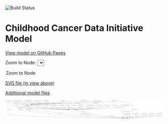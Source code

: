 <link rel='stylesheet' href="assets/style.css">
<link rel='stylesheet' href="https://unpkg.com/leaflet@1.5.1/dist/leaflet.css" integrity="sha512-xwE/Az9zrjBIphAcBb3F6JVqxf46+CDLwfLMHloNu6KEQCAWi6HcDUbeOfBIptF7tcCzusKFjFw2yuvEpDL9wQ==" crossorigin="">
<script type="text/javascript" src="https://code.jquery.com/jquery-3.2.1.min.js"></script>
<script type="text/javascript"  src="https://unpkg.com/leaflet@1.5.1/dist/leaflet.js"></script>
<script type="text/javascript" src="assets/actions.js"></script>

![Build Status](https://github.com/CBIIT/ccdi-model/actions/workflows/model-test-and-deploy.yml/badge.svg)

# Childhood Cancer Data Initiative Model

[View model on GitHub Pages](https://cbiit.github.io/ccdi-model/)



Zoom to Node: <select id="node_select">
  <option value="">Zoom to Node</option>
</select>
<div id="model"></div>

<p>
<a href="./model-desc/ccdi-model.svg">SVG file (in view above)</a>
<p>
<a href="./model-desc">Additional model files</a>
<div id='graph' style='display:off;'>
<svg width="3209pt" height="392pt"
 viewBox="0.00 0.00 3209.34 392.00" xmlns="http://www.w3.org/2000/svg" xmlns:xlink="http://www.w3.org/1999/xlink">
<g id="graph0" class="graph" transform="scale(1 1) rotate(0) translate(4 388)">
<title>Perl</title>
<polygon fill="#ffffff" stroke="transparent" points="-4,4 -4,-388 3205.3385,-388 3205.3385,4 -4,4"/>
<!-- family_relationship -->
<g id="node1" class="node">
<title>family_relationship</title>
<ellipse fill="none" stroke="#000000" cx="652.9954" cy="-279" rx="100.1823" ry="18"/>
<text text-anchor="middle" x="652.9954" y="-275.3" font-family="Times,serif" font-size="14.00" fill="#000000">family_relationship</text>
</g>
<!-- participant -->
<g id="node6" class="node">
<title>participant</title>
<ellipse fill="none" stroke="#000000" cx="1352.9954" cy="-192" rx="62.2891" ry="18"/>
<text text-anchor="middle" x="1352.9954" y="-188.3" font-family="Times,serif" font-size="14.00" fill="#000000">participant</text>
</g>
<!-- family_relationship&#45;&gt;participant -->
<g id="edge16" class="edge">
<title>family_relationship&#45;&gt;participant</title>
<path fill="none" stroke="#000000" d="M667.3725,-260.9542C677.8262,-249.288 693.0672,-235.0162 709.9954,-228 761.5399,-206.6365 1123.6554,-196.701 1280.6636,-193.3607"/>
<polygon fill="#000000" stroke="#000000" points="1280.779,-196.8592 1290.7034,-193.1502 1280.6321,-189.8607 1280.779,-196.8592"/>
<text text-anchor="middle" x="789.4954" y="-231.8" font-family="Times,serif" font-size="14.00" fill="#000000">of_family_relationship</text>
</g>
<!-- synonym -->
<g id="node2" class="node">
<title>synonym</title>
<ellipse fill="none" stroke="#000000" cx="51.9954" cy="-366" rx="51.9908" ry="18"/>
<text text-anchor="middle" x="51.9954" y="-362.3" font-family="Times,serif" font-size="14.00" fill="#000000">synonym</text>
</g>
<!-- synonym&#45;&gt;participant -->
<g id="edge3" class="edge">
<title>synonym&#45;&gt;participant</title>
<path fill="none" stroke="#000000" d="M69.6797,-349.005C103.5078,-317.8049 181.1452,-252.3598 260.9954,-228 309.6554,-213.1554 1043.8303,-197.9057 1280.2427,-193.3576"/>
<polygon fill="#000000" stroke="#000000" points="1280.5214,-196.853 1290.4525,-193.1619 1280.3872,-189.8543 1280.5214,-196.853"/>
<text text-anchor="middle" x="228.4954" y="-275.3" font-family="Times,serif" font-size="14.00" fill="#000000">of_synonym</text>
</g>
<!-- study -->
<g id="node24" class="node">
<title>study</title>
<ellipse fill="none" stroke="#000000" cx="2424.9954" cy="-18" rx="36.2938" ry="18"/>
<text text-anchor="middle" x="2424.9954" y="-14.3" font-family="Times,serif" font-size="14.00" fill="#000000">study</text>
</g>
<!-- synonym&#45;&gt;study -->
<g id="edge2" class="edge">
<title>synonym&#45;&gt;study</title>
<path fill="none" stroke="#000000" d="M51.9954,-347.6694C51.9954,-330.0629 51.9954,-302.7135 51.9954,-279 51.9954,-279 51.9954,-279 51.9954,-105 51.9954,-44.5587 2044.4639,-21.8357 2377.926,-18.456"/>
<polygon fill="#000000" stroke="#000000" points="2378.2332,-21.9532 2388.1975,-18.3527 2378.1627,-14.9535 2378.2332,-21.9532"/>
<text text-anchor="middle" x="94.4954" y="-188.3" font-family="Times,serif" font-size="14.00" fill="#000000">of_synonym</text>
</g>
<!-- sample -->
<g id="node28" class="node">
<title>sample</title>
<ellipse fill="none" stroke="#000000" cx="490.9954" cy="-279" rx="44.393" ry="18"/>
<text text-anchor="middle" x="490.9954" y="-275.3" font-family="Times,serif" font-size="14.00" fill="#000000">sample</text>
</g>
<!-- synonym&#45;&gt;sample -->
<g id="edge4" class="edge">
<title>synonym&#45;&gt;sample</title>
<path fill="none" stroke="#000000" d="M80.191,-350.7019C103.1525,-338.9651 136.7651,-323.3952 167.9954,-315 217.4055,-301.7178 358.9125,-289.1872 437.231,-283.0093"/>
<polygon fill="#000000" stroke="#000000" points="437.6869,-286.4844 447.3838,-282.2161 437.1416,-279.5057 437.6869,-286.4844"/>
<text text-anchor="middle" x="210.4954" y="-318.8" font-family="Times,serif" font-size="14.00" fill="#000000">of_synonym</text>
</g>
<!-- cytogenomic_file -->
<g id="node3" class="node">
<title>cytogenomic_file</title>
<ellipse fill="none" stroke="#000000" cx="460.9954" cy="-366" rx="89.8845" ry="18"/>
<text text-anchor="middle" x="460.9954" y="-362.3" font-family="Times,serif" font-size="14.00" fill="#000000">cytogenomic_file</text>
</g>
<!-- cytogenomic_file&#45;&gt;sample -->
<g id="edge35" class="edge">
<title>cytogenomic_file&#45;&gt;sample</title>
<path fill="none" stroke="#000000" d="M458.5248,-347.5362C457.8897,-337.6079 458.2417,-325.3198 461.9954,-315 463.3757,-311.2053 465.3335,-307.5117 467.5886,-304.026"/>
<polygon fill="#000000" stroke="#000000" points="470.5052,-305.9688 473.647,-295.8504 464.8811,-301.8011 470.5052,-305.9688"/>
<text text-anchor="middle" x="533.4954" y="-318.8" font-family="Times,serif" font-size="14.00" fill="#000000">of_cytogenomic_file</text>
</g>
<!-- sequencing_file -->
<g id="node4" class="node">
<title>sequencing_file</title>
<ellipse fill="none" stroke="#000000" cx="651.9954" cy="-366" rx="83.3857" ry="18"/>
<text text-anchor="middle" x="651.9954" y="-362.3" font-family="Times,serif" font-size="14.00" fill="#000000">sequencing_file</text>
</g>
<!-- sequencing_file&#45;&gt;sample -->
<g id="edge34" class="edge">
<title>sequencing_file&#45;&gt;sample</title>
<path fill="none" stroke="#000000" d="M639.4804,-348.099C630.93,-337.0972 618.6948,-323.5234 604.9954,-315 580.9948,-300.0674 570.9391,-305.5468 543.9954,-297 540.8924,-296.0157 537.6939,-294.9808 534.4781,-293.9253"/>
<polygon fill="#000000" stroke="#000000" points="535.4502,-290.5602 524.8567,-290.7275 533.2424,-297.2029 535.4502,-290.5602"/>
<text text-anchor="middle" x="689.4954" y="-318.8" font-family="Times,serif" font-size="14.00" fill="#000000">of_sequencing_file</text>
</g>
<!-- treatment -->
<g id="node5" class="node">
<title>treatment</title>
<ellipse fill="none" stroke="#000000" cx="828.9954" cy="-279" rx="57.6901" ry="18"/>
<text text-anchor="middle" x="828.9954" y="-275.3" font-family="Times,serif" font-size="14.00" fill="#000000">treatment</text>
</g>
<!-- treatment&#45;&gt;participant -->
<g id="edge5" class="edge">
<title>treatment&#45;&gt;participant</title>
<path fill="none" stroke="#000000" d="M847.5335,-261.8312C861.4175,-250.0899 881.4791,-235.3668 901.9954,-228 969.5832,-203.7314 1170.7079,-195.7649 1280.1269,-193.1938"/>
<polygon fill="#000000" stroke="#000000" points="1280.5036,-196.6862 1290.422,-192.9614 1280.3455,-189.688 1280.5036,-196.6862"/>
<text text-anchor="middle" x="948.9954" y="-231.8" font-family="Times,serif" font-size="14.00" fill="#000000">of_treatment</text>
</g>
<!-- consent_group -->
<g id="node21" class="node">
<title>consent_group</title>
<ellipse fill="none" stroke="#000000" cx="1672.9954" cy="-105" rx="79.0865" ry="18"/>
<text text-anchor="middle" x="1672.9954" y="-101.3" font-family="Times,serif" font-size="14.00" fill="#000000">consent_group</text>
</g>
<!-- participant&#45;&gt;consent_group -->
<g id="edge18" class="edge">
<title>participant&#45;&gt;consent_group</title>
<path fill="none" stroke="#000000" d="M1398.5037,-179.6274C1454.6015,-164.3758 1550.1312,-138.4037 1612.3979,-121.4749"/>
<polygon fill="#000000" stroke="#000000" points="1613.3632,-124.8396 1622.0946,-118.8386 1611.5266,-118.0848 1613.3632,-124.8396"/>
<text text-anchor="middle" x="1582.4954" y="-144.8" font-family="Times,serif" font-size="14.00" fill="#000000">of_participant</text>
</g>
<!-- diagnosis -->
<g id="node7" class="node">
<title>diagnosis</title>
<ellipse fill="none" stroke="#000000" cx="1163.9954" cy="-366" rx="54.6905" ry="18"/>
<text text-anchor="middle" x="1163.9954" y="-362.3" font-family="Times,serif" font-size="14.00" fill="#000000">diagnosis</text>
</g>
<!-- diagnosis&#45;&gt;participant -->
<g id="edge25" class="edge">
<title>diagnosis&#45;&gt;participant</title>
<path fill="none" stroke="#000000" d="M1217.1111,-361.4802C1261.2331,-356.5683 1319.2349,-347.0368 1334.9954,-330 1349.3069,-314.5295 1352.472,-256.0589 1353.0362,-220.378"/>
<polygon fill="#000000" stroke="#000000" points="1356.5386,-220.1431 1353.1373,-210.1091 1349.5389,-220.0741 1356.5386,-220.1431"/>
<text text-anchor="middle" x="1395.4954" y="-275.3" font-family="Times,serif" font-size="14.00" fill="#000000">of_diagnosis</text>
</g>
<!-- diagnosis&#45;&gt;sample -->
<g id="edge24" class="edge">
<title>diagnosis&#45;&gt;sample</title>
<path fill="none" stroke="#000000" d="M1111.7857,-360.6076C1053.0103,-354.0804 961.479,-342.4111 928.9954,-330 917.5951,-325.6443 917.6035,-318.767 905.9954,-315 829.3845,-290.1387 623.1119,-312.096 543.9954,-297 540.3443,-296.3033 536.601,-295.413 532.8747,-294.4025"/>
<polygon fill="#000000" stroke="#000000" points="533.7083,-290.9988 523.1252,-291.4971 531.7091,-297.7073 533.7083,-290.9988"/>
<text text-anchor="middle" x="973.4954" y="-318.8" font-family="Times,serif" font-size="14.00" fill="#000000">of_diagnosis</text>
</g>
<!-- study_personnel -->
<g id="node8" class="node">
<title>study_personnel</title>
<ellipse fill="none" stroke="#000000" cx="2463.9954" cy="-105" rx="87.1846" ry="18"/>
<text text-anchor="middle" x="2463.9954" y="-101.3" font-family="Times,serif" font-size="14.00" fill="#000000">study_personnel</text>
</g>
<!-- study_personnel&#45;&gt;study -->
<g id="edge26" class="edge">
<title>study_personnel&#45;&gt;study</title>
<path fill="none" stroke="#000000" d="M2439.7621,-87.5404C2434.232,-82.2588 2429.0803,-75.9826 2425.9954,-69 2422.8953,-61.9829 2421.7787,-53.8752 2421.6582,-46.2184"/>
<polygon fill="#000000" stroke="#000000" points="2425.1567,-46.3209 2422.0186,-36.2015 2418.1612,-46.0692 2425.1567,-46.3209"/>
<text text-anchor="middle" x="2495.4954" y="-57.8" font-family="Times,serif" font-size="14.00" fill="#000000">of_study_personnel</text>
</g>
<!-- medical_history -->
<g id="node9" class="node">
<title>medical_history</title>
<ellipse fill="none" stroke="#000000" cx="989.9954" cy="-279" rx="85.2851" ry="18"/>
<text text-anchor="middle" x="989.9954" y="-275.3" font-family="Times,serif" font-size="14.00" fill="#000000">medical_history</text>
</g>
<!-- medical_history&#45;&gt;participant -->
<g id="edge33" class="edge">
<title>medical_history&#45;&gt;participant</title>
<path fill="none" stroke="#000000" d="M993.3639,-260.9915C996.4707,-249.6525 1002.293,-235.7429 1012.9954,-228 1034.2312,-212.6364 1188.0167,-201.3358 1281.336,-195.8053"/>
<polygon fill="#000000" stroke="#000000" points="1281.7869,-199.285 1291.5658,-195.2077 1281.3786,-192.2969 1281.7869,-199.285"/>
<text text-anchor="middle" x="1080.9954" y="-231.8" font-family="Times,serif" font-size="14.00" fill="#000000">of_medical_history</text>
</g>
<!-- cell_line -->
<g id="node10" class="node">
<title>cell_line</title>
<ellipse fill="none" stroke="#000000" cx="490.9954" cy="-192" rx="49.2915" ry="18"/>
<text text-anchor="middle" x="490.9954" y="-188.3" font-family="Times,serif" font-size="14.00" fill="#000000">cell_line</text>
</g>
<!-- cell_line&#45;&gt;study -->
<g id="edge8" class="edge">
<title>cell_line&#45;&gt;study</title>
<path fill="none" stroke="#000000" d="M538.1607,-186.6279C682.5396,-170.2873 1131.3026,-120.2693 1503.9954,-87 1839.0401,-57.0915 2243.4479,-29.8655 2378.543,-21.0101"/>
<polygon fill="#000000" stroke="#000000" points="2378.797,-24.5011 2388.5472,-20.3557 2378.34,-17.516 2378.797,-24.5011"/>
<text text-anchor="middle" x="1544.4954" y="-101.3" font-family="Times,serif" font-size="14.00" fill="#000000">of_cell_line</text>
</g>
<!-- cell_line&#45;&gt;sample -->
<g id="edge9" class="edge">
<title>cell_line&#45;&gt;sample</title>
<path fill="none" stroke="#000000" d="M490.9954,-210.0034C490.9954,-221.7801 490.9954,-237.4102 490.9954,-250.8156"/>
<polygon fill="#000000" stroke="#000000" points="487.4955,-250.9735 490.9954,-260.9735 494.4955,-250.9736 487.4955,-250.9735"/>
<text text-anchor="middle" x="531.4954" y="-231.8" font-family="Times,serif" font-size="14.00" fill="#000000">of_cell_line</text>
</g>
<!-- pathology_file -->
<g id="node11" class="node">
<title>pathology_file</title>
<ellipse fill="none" stroke="#000000" cx="828.9954" cy="-366" rx="76.0865" ry="18"/>
<text text-anchor="middle" x="828.9954" y="-362.3" font-family="Times,serif" font-size="14.00" fill="#000000">pathology_file</text>
</g>
<!-- pathology_file&#45;&gt;sample -->
<g id="edge39" class="edge">
<title>pathology_file&#45;&gt;sample</title>
<path fill="none" stroke="#000000" d="M806.708,-348.5747C788.6252,-334.5989 765.2934,-316.9931 759.9954,-315 669.8319,-281.0803 638.3057,-316.6357 543.9954,-297 540.407,-296.2529 536.7255,-295.3352 533.0561,-294.3133"/>
<polygon fill="#000000" stroke="#000000" points="534.0289,-290.9511 523.444,-291.411 532.0055,-297.6523 534.0289,-290.9511"/>
<text text-anchor="middle" x="840.9954" y="-318.8" font-family="Times,serif" font-size="14.00" fill="#000000">of_pathology_file</text>
</g>
<!-- clinical_measure_file -->
<g id="node12" class="node">
<title>clinical_measure_file</title>
<ellipse fill="none" stroke="#000000" cx="2441.9954" cy="-279" rx="108.5808" ry="18"/>
<text text-anchor="middle" x="2441.9954" y="-275.3" font-family="Times,serif" font-size="14.00" fill="#000000">clinical_measure_file</text>
</g>
<!-- clinical_measure_file&#45;&gt;participant -->
<g id="edge12" class="edge">
<title>clinical_measure_file&#45;&gt;participant</title>
<path fill="none" stroke="#000000" d="M2360.2106,-267.0881C2304.1688,-258.6415 2237.7404,-247.9602 2224.9954,-243 2213.6223,-238.5737 2213.6172,-231.7246 2201.9954,-228 2129.2259,-204.6787 1618.14,-195.5261 1425.8862,-192.8837"/>
<polygon fill="#000000" stroke="#000000" points="1425.6495,-189.3803 1415.603,-192.7444 1425.5546,-196.3797 1425.6495,-189.3803"/>
<text text-anchor="middle" x="2310.9954" y="-231.8" font-family="Times,serif" font-size="14.00" fill="#000000">of_clinical_measure_file</text>
</g>
<!-- clinical_measure_file&#45;&gt;study -->
<g id="edge11" class="edge">
<title>clinical_measure_file&#45;&gt;study</title>
<path fill="none" stroke="#000000" d="M2430.0243,-260.7728C2412.3254,-232.6174 2379.979,-176.2238 2367.9954,-123 2364.4809,-107.3908 2362.5809,-102.056 2367.9954,-87 2374.3093,-69.4431 2387.2408,-53.1757 2399.1927,-40.8507"/>
<polygon fill="#000000" stroke="#000000" points="2401.7732,-43.2216 2406.4399,-33.7099 2396.8602,-38.2354 2401.7732,-43.2216"/>
<text text-anchor="middle" x="2462.9954" y="-144.8" font-family="Times,serif" font-size="14.00" fill="#000000">of_clinical_measure_file</text>
</g>
<!-- methylation_array_file -->
<g id="node13" class="node">
<title>methylation_array_file</title>
<ellipse fill="none" stroke="#000000" cx="237.9954" cy="-366" rx="115.8798" ry="18"/>
<text text-anchor="middle" x="237.9954" y="-362.3" font-family="Times,serif" font-size="14.00" fill="#000000">methylation_array_file</text>
</g>
<!-- methylation_array_file&#45;&gt;sample -->
<g id="edge6" class="edge">
<title>methylation_array_file&#45;&gt;sample</title>
<path fill="none" stroke="#000000" d="M245.5112,-347.8085C251.1281,-336.5437 259.923,-322.7868 271.9954,-315 298.5914,-297.8453 381.2338,-287.8829 437.0409,-282.9461"/>
<polygon fill="#000000" stroke="#000000" points="437.4646,-286.4228 447.1295,-282.0822 436.8673,-279.4483 437.4646,-286.4228"/>
<text text-anchor="middle" x="363.4954" y="-318.8" font-family="Times,serif" font-size="14.00" fill="#000000">of_methylation_array_file</text>
</g>
<!-- exposure -->
<g id="node14" class="node">
<title>exposure</title>
<ellipse fill="none" stroke="#000000" cx="1145.9954" cy="-279" rx="53.0913" ry="18"/>
<text text-anchor="middle" x="1145.9954" y="-275.3" font-family="Times,serif" font-size="14.00" fill="#000000">exposure</text>
</g>
<!-- exposure&#45;&gt;participant -->
<g id="edge20" class="edge">
<title>exposure&#45;&gt;participant</title>
<path fill="none" stroke="#000000" d="M1147.8612,-260.8786C1149.9682,-249.7889 1154.4526,-236.2 1163.9954,-228 1181.7561,-212.7384 1236.7576,-203.3952 1282.8782,-198.0655"/>
<polygon fill="#000000" stroke="#000000" points="1283.3161,-201.5385 1292.8689,-196.9564 1282.5437,-194.5812 1283.3161,-201.5385"/>
<text text-anchor="middle" x="1207.4954" y="-231.8" font-family="Times,serif" font-size="14.00" fill="#000000">of_exposure</text>
</g>
<!-- publication -->
<g id="node15" class="node">
<title>publication</title>
<ellipse fill="none" stroke="#000000" cx="2669.9954" cy="-105" rx="63.0888" ry="18"/>
<text text-anchor="middle" x="2669.9954" y="-101.3" font-family="Times,serif" font-size="14.00" fill="#000000">publication</text>
</g>
<!-- publication&#45;&gt;study -->
<g id="edge38" class="edge">
<title>publication&#45;&gt;study</title>
<path fill="none" stroke="#000000" d="M2648.9991,-87.9491C2634.1746,-76.7269 2613.3929,-62.577 2592.9954,-54 2553.6234,-37.4444 2505.7369,-28.1463 2471.178,-23.1665"/>
<polygon fill="#000000" stroke="#000000" points="2471.288,-19.6488 2460.9049,-21.7564 2470.336,-26.5838 2471.288,-19.6488"/>
<text text-anchor="middle" x="2669.9954" y="-57.8" font-family="Times,serif" font-size="14.00" fill="#000000">of_publication</text>
</g>
<!-- laboratory_test -->
<g id="node16" class="node">
<title>laboratory_test</title>
<ellipse fill="none" stroke="#000000" cx="1588.9954" cy="-366" rx="81.7856" ry="18"/>
<text text-anchor="middle" x="1588.9954" y="-362.3" font-family="Times,serif" font-size="14.00" fill="#000000">laboratory_test</text>
</g>
<!-- laboratory_test&#45;&gt;participant -->
<g id="edge28" class="edge">
<title>laboratory_test&#45;&gt;participant</title>
<path fill="none" stroke="#000000" d="M1663.041,-358.2648C1738.6227,-350.0081 1845.7561,-337.1516 1851.9954,-330 1863.8006,-316.4688 1863.8146,-297.8789 1838.9954,-261 1824.9472,-240.1258 1816.6141,-236.6743 1792.9954,-228 1727.48,-203.9387 1532.4876,-195.8925 1425.4038,-193.2523"/>
<polygon fill="#000000" stroke="#000000" points="1425.4027,-189.7514 1415.3226,-193.0134 1425.2368,-196.7495 1425.4027,-189.7514"/>
<text text-anchor="middle" x="1922.4954" y="-275.3" font-family="Times,serif" font-size="14.00" fill="#000000">of_laboratory_test</text>
</g>
<!-- laboratory_test&#45;&gt;sample -->
<g id="edge29" class="edge">
<title>laboratory_test&#45;&gt;sample</title>
<path fill="none" stroke="#000000" d="M1509.1605,-361.8235C1362.4271,-353.9981 1062.7885,-337.2644 1040.9954,-330 1029.4176,-326.1407 1029.6254,-318.6989 1017.9954,-315 917.5442,-283.0519 647.6507,-316.1491 543.9954,-297 540.3403,-296.3248 536.5942,-295.4495 532.8659,-294.449"/>
<polygon fill="#000000" stroke="#000000" points="533.6957,-291.0445 523.1134,-291.5596 531.7072,-297.7561 533.6957,-291.0445"/>
<text text-anchor="middle" x="1106.4954" y="-318.8" font-family="Times,serif" font-size="14.00" fill="#000000">of_laboratory_test</text>
</g>
<!-- survival -->
<g id="node17" class="node">
<title>survival</title>
<ellipse fill="none" stroke="#000000" cx="1264.9954" cy="-279" rx="48.1917" ry="18"/>
<text text-anchor="middle" x="1264.9954" y="-275.3" font-family="Times,serif" font-size="14.00" fill="#000000">survival</text>
</g>
<!-- survival&#45;&gt;participant -->
<g id="edge1" class="edge">
<title>survival&#45;&gt;participant</title>
<path fill="none" stroke="#000000" d="M1257.8029,-261.0313C1254.8495,-250.5432 1253.458,-237.5407 1259.9954,-228 1264.9703,-220.7395 1280.6628,-213.5678 1297.7749,-207.5595"/>
<polygon fill="#000000" stroke="#000000" points="1298.9969,-210.8414 1307.3687,-204.348 1296.7749,-204.2034 1298.9969,-210.8414"/>
<text text-anchor="middle" x="1299.4954" y="-231.8" font-family="Times,serif" font-size="14.00" fill="#000000">of_survival</text>
</g>
<!-- pdx -->
<g id="node18" class="node">
<title>pdx</title>
<ellipse fill="none" stroke="#000000" cx="298.9954" cy="-192" rx="27.8951" ry="18"/>
<text text-anchor="middle" x="298.9954" y="-188.3" font-family="Times,serif" font-size="14.00" fill="#000000">pdx</text>
</g>
<!-- pdx&#45;&gt;study -->
<g id="edge31" class="edge">
<title>pdx&#45;&gt;study</title>
<path fill="none" stroke="#000000" d="M326.2251,-187.5101C426.3027,-171.1854 783.3634,-114.5017 1079.9954,-87 1587.3866,-39.9581 2205.6517,-23.0043 2378.2867,-19.0027"/>
<polygon fill="#000000" stroke="#000000" points="2378.6216,-22.496 2388.539,-18.7682 2378.4615,-15.4979 2378.6216,-22.496"/>
<text text-anchor="middle" x="1103.9954" y="-101.3" font-family="Times,serif" font-size="14.00" fill="#000000">of_pdx</text>
</g>
<!-- pdx&#45;&gt;sample -->
<g id="edge32" class="edge">
<title>pdx&#45;&gt;sample</title>
<path fill="none" stroke="#000000" d="M280.8319,-206.2205C269.3399,-216.9232 258.3221,-231.6399 267.9954,-243 278.8934,-255.7984 375.2225,-267.6016 437.66,-274.0018"/>
<polygon fill="#000000" stroke="#000000" points="437.4512,-277.4984 447.752,-275.0197 438.1538,-270.5338 437.4512,-277.4984"/>
<text text-anchor="middle" x="291.9954" y="-231.8" font-family="Times,serif" font-size="14.00" fill="#000000">of_pdx</text>
</g>
<!-- study_admin -->
<g id="node19" class="node">
<title>study_admin</title>
<ellipse fill="none" stroke="#000000" cx="2820.9954" cy="-105" rx="70.3881" ry="18"/>
<text text-anchor="middle" x="2820.9954" y="-101.3" font-family="Times,serif" font-size="14.00" fill="#000000">study_admin</text>
</g>
<!-- study_admin&#45;&gt;study -->
<g id="edge27" class="edge">
<title>study_admin&#45;&gt;study</title>
<path fill="none" stroke="#000000" d="M2795.6543,-88.1918C2776.9303,-76.6252 2750.3865,-61.9625 2724.9954,-54 2678.8386,-39.5255 2543.482,-27.2221 2471.4059,-21.474"/>
<polygon fill="#000000" stroke="#000000" points="2471.493,-17.9701 2461.249,-20.674 2470.9433,-24.9485 2471.493,-17.9701"/>
<text text-anchor="middle" x="2816.4954" y="-57.8" font-family="Times,serif" font-size="14.00" fill="#000000">of_study_admin</text>
</g>
<!-- genetic_analysis -->
<g id="node20" class="node">
<title>genetic_analysis</title>
<ellipse fill="none" stroke="#000000" cx="1861.9954" cy="-366" rx="87.9851" ry="18"/>
<text text-anchor="middle" x="1861.9954" y="-362.3" font-family="Times,serif" font-size="14.00" fill="#000000">genetic_analysis</text>
</g>
<!-- genetic_analysis&#45;&gt;participant -->
<g id="edge37" class="edge">
<title>genetic_analysis&#45;&gt;participant</title>
<path fill="none" stroke="#000000" d="M1908.5102,-350.6389C1957.3264,-332.0731 2023.0024,-298.6049 1991.9954,-261 1956.4401,-217.8791 1585.1524,-199.9906 1425.4125,-194.2511"/>
<polygon fill="#000000" stroke="#000000" points="1425.3198,-190.7457 1415.2024,-193.8905 1425.0726,-197.7414 1425.3198,-190.7457"/>
<text text-anchor="middle" x="2068.9954" y="-275.3" font-family="Times,serif" font-size="14.00" fill="#000000">of_genetic_analysis</text>
</g>
<!-- genetic_analysis&#45;&gt;sample -->
<g id="edge36" class="edge">
<title>genetic_analysis&#45;&gt;sample</title>
<path fill="none" stroke="#000000" d="M1784.1099,-357.711C1751.905,-354.4362 1714.1727,-350.7957 1679.9954,-348 1556.5933,-337.9056 1525.5491,-338.0289 1401.9954,-330 1299.7716,-323.3572 1274.3222,-319.8016 1171.9954,-315 1032.536,-308.456 681.4017,-321.7238 543.9954,-297 540.2864,-296.3326 536.4848,-295.4544 532.7038,-294.4444"/>
<polygon fill="#000000" stroke="#000000" points="533.4035,-291.0015 522.8213,-291.518 531.4159,-297.7134 533.4035,-291.0015"/>
<text text-anchor="middle" x="1471.9954" y="-318.8" font-family="Times,serif" font-size="14.00" fill="#000000">of_genetic_analysis</text>
</g>
<!-- consent_group&#45;&gt;study -->
<g id="edge19" class="edge">
<title>consent_group&#45;&gt;study</title>
<path fill="none" stroke="#000000" d="M1743.7417,-96.8153C1896.3059,-79.1649 2252.6797,-37.9355 2379.3299,-23.2831"/>
<polygon fill="#000000" stroke="#000000" points="2379.9255,-26.7376 2389.457,-22.1115 2379.121,-19.784 2379.9255,-26.7376"/>
<text text-anchor="middle" x="2157.4954" y="-57.8" font-family="Times,serif" font-size="14.00" fill="#000000">of_consent_group</text>
</g>
<!-- study_arm -->
<g id="node22" class="node">
<title>study_arm</title>
<ellipse fill="none" stroke="#000000" cx="2968.9954" cy="-105" rx="59.5901" ry="18"/>
<text text-anchor="middle" x="2968.9954" y="-101.3" font-family="Times,serif" font-size="14.00" fill="#000000">study_arm</text>
</g>
<!-- study_arm&#45;&gt;study -->
<g id="edge17" class="edge">
<title>study_arm&#45;&gt;study</title>
<path fill="none" stroke="#000000" d="M2945.6592,-88.3682C2927.7751,-76.5683 2901.9987,-61.5383 2876.9954,-54 2802.109,-31.4222 2571.1301,-22.2042 2471.512,-19.2094"/>
<polygon fill="#000000" stroke="#000000" points="2471.5403,-15.7089 2461.4421,-18.9146 2471.3353,-22.7059 2471.5403,-15.7089"/>
<text text-anchor="middle" x="2959.4954" y="-57.8" font-family="Times,serif" font-size="14.00" fill="#000000">of_study_arm</text>
</g>
<!-- radiology_file -->
<g id="node23" class="node">
<title>radiology_file</title>
<ellipse fill="none" stroke="#000000" cx="1528.9954" cy="-279" rx="73.387" ry="18"/>
<text text-anchor="middle" x="1528.9954" y="-275.3" font-family="Times,serif" font-size="14.00" fill="#000000">radiology_file</text>
</g>
<!-- radiology_file&#45;&gt;participant -->
<g id="edge7" class="edge">
<title>radiology_file&#45;&gt;participant</title>
<path fill="none" stroke="#000000" d="M1496.3036,-262.8399C1467.3846,-248.5447 1425.0644,-227.625 1393.9073,-212.2235"/>
<polygon fill="#000000" stroke="#000000" points="1395.1389,-208.9281 1384.6234,-207.6343 1392.037,-215.2033 1395.1389,-208.9281"/>
<text text-anchor="middle" x="1509.9954" y="-231.8" font-family="Times,serif" font-size="14.00" fill="#000000">of_radiology_file</text>
</g>
<!-- generic_file -->
<g id="node25" class="node">
<title>generic_file</title>
<ellipse fill="none" stroke="#000000" cx="2208.9954" cy="-366" rx="65.7887" ry="18"/>
<text text-anchor="middle" x="2208.9954" y="-362.3" font-family="Times,serif" font-size="14.00" fill="#000000">generic_file</text>
</g>
<!-- generic_file&#45;&gt;participant -->
<g id="edge22" class="edge">
<title>generic_file&#45;&gt;participant</title>
<path fill="none" stroke="#000000" d="M2202.9575,-347.7567C2193.966,-323.663 2174.6359,-281.8545 2142.9954,-261 2083.8359,-222.0076 1608.9825,-201.1079 1425.2363,-194.4167"/>
<polygon fill="#000000" stroke="#000000" points="1425.2514,-190.915 1415.1318,-194.0524 1424.9991,-197.9105 1425.2514,-190.915"/>
<text text-anchor="middle" x="2228.9954" y="-275.3" font-family="Times,serif" font-size="14.00" fill="#000000">of_generic_file</text>
</g>
<!-- generic_file&#45;&gt;study -->
<g id="edge23" class="edge">
<title>generic_file&#45;&gt;study</title>
<path fill="none" stroke="#000000" d="M2274.2923,-363.9344C2380.5119,-358.7772 2578.9954,-340.8637 2578.9954,-279 2578.9954,-279 2578.9954,-279 2578.9954,-105 2578.9954,-81.4948 2581.7503,-70.4853 2564.9954,-54 2551.6036,-40.8237 2505.9897,-30.746 2470.4243,-24.6493"/>
<polygon fill="#000000" stroke="#000000" points="2470.6639,-21.1414 2460.2265,-22.9611 2469.5205,-28.0474 2470.6639,-21.1414"/>
<text text-anchor="middle" x="2631.9954" y="-188.3" font-family="Times,serif" font-size="14.00" fill="#000000">of_generic_file</text>
</g>
<!-- generic_file&#45;&gt;sample -->
<g id="edge21" class="edge">
<title>generic_file&#45;&gt;sample</title>
<path fill="none" stroke="#000000" d="M2146.9995,-360.0459C2029.2371,-349.006 1765.0197,-325.5287 1541.9954,-315 1431.2118,-309.7701 653.2522,-316.0604 543.9954,-297 540.2829,-296.3523 536.4789,-295.4878 532.6963,-294.487"/>
<polygon fill="#000000" stroke="#000000" points="533.3927,-291.0435 522.8112,-291.5748 531.4145,-297.7582 533.3927,-291.0435"/>
<text text-anchor="middle" x="1832.9954" y="-318.8" font-family="Times,serif" font-size="14.00" fill="#000000">of_generic_file</text>
</g>
<!-- treatment_response -->
<g id="node26" class="node">
<title>treatment_response</title>
<ellipse fill="none" stroke="#000000" cx="1724.9954" cy="-279" rx="104.7816" ry="18"/>
<text text-anchor="middle" x="1724.9954" y="-275.3" font-family="Times,serif" font-size="14.00" fill="#000000">treatment_response</text>
</g>
<!-- treatment_response&#45;&gt;participant -->
<g id="edge30" class="edge">
<title>treatment_response&#45;&gt;participant</title>
<path fill="none" stroke="#000000" d="M1681.9746,-262.4922C1651.8347,-251.4413 1610.4142,-237.2745 1572.9954,-228 1522.6357,-215.518 1464.69,-206.2367 1420.9131,-200.2268"/>
<polygon fill="#000000" stroke="#000000" points="1421.3297,-196.7513 1410.9513,-198.8819 1420.3931,-203.6884 1421.3297,-196.7513"/>
<text text-anchor="middle" x="1705.9954" y="-231.8" font-family="Times,serif" font-size="14.00" fill="#000000">of_treatment_response</text>
</g>
<!-- study_funding -->
<g id="node27" class="node">
<title>study_funding</title>
<ellipse fill="none" stroke="#000000" cx="3123.9954" cy="-105" rx="77.1866" ry="18"/>
<text text-anchor="middle" x="3123.9954" y="-101.3" font-family="Times,serif" font-size="14.00" fill="#000000">study_funding</text>
</g>
<!-- study_funding&#45;&gt;study -->
<g id="edge10" class="edge">
<title>study_funding&#45;&gt;study</title>
<path fill="none" stroke="#000000" d="M3095.1225,-88.2811C3073.1139,-76.4367 3041.641,-61.3893 3011.9954,-54 2909.9551,-28.5661 2592.0518,-20.7542 2471.7543,-18.6728"/>
<polygon fill="#000000" stroke="#000000" points="2471.8069,-15.1733 2461.7496,-18.5051 2471.6895,-22.1723 2471.8069,-15.1733"/>
<text text-anchor="middle" x="3114.9954" y="-57.8" font-family="Times,serif" font-size="14.00" fill="#000000">of_study_funding</text>
</g>
<!-- sample&#45;&gt;participant -->
<g id="edge13" class="edge">
<title>sample&#45;&gt;participant</title>
<path fill="none" stroke="#000000" d="M521.2821,-265.7026C554.9896,-250.9514 605.3685,-229.067 609.9954,-228 674.0777,-213.2216 1106.5732,-199.1693 1280.6386,-194.0438"/>
<polygon fill="#000000" stroke="#000000" points="1280.8351,-197.5396 1290.7283,-193.7482 1280.63,-190.5426 1280.8351,-197.5396"/>
<text text-anchor="middle" x="646.4954" y="-231.8" font-family="Times,serif" font-size="14.00" fill="#000000">of_sample</text>
</g>
<!-- sample&#45;&gt;cell_line -->
<g id="edge15" class="edge">
<title>sample&#45;&gt;cell_line</title>
<path fill="none" stroke="#000000" d="M453.0801,-269.6133C427.8738,-261.3715 401.5131,-247.615 413.9954,-228 420.1843,-218.2745 429.766,-211.1323 440.0935,-205.9024"/>
<polygon fill="#000000" stroke="#000000" points="441.5986,-209.0634 449.2947,-201.7818 438.7375,-202.6748 441.5986,-209.0634"/>
<text text-anchor="middle" x="450.4954" y="-231.8" font-family="Times,serif" font-size="14.00" fill="#000000">of_sample</text>
</g>
<!-- sample&#45;&gt;pdx -->
<g id="edge14" class="edge">
<title>sample&#45;&gt;pdx</title>
<path fill="none" stroke="#000000" d="M449.1231,-272.918C409.1963,-266.5 352.4925,-255.5833 333.9954,-243 324.9389,-236.839 317.543,-227.4912 311.9221,-218.4741"/>
<polygon fill="#000000" stroke="#000000" points="314.9032,-216.6368 306.8971,-209.6976 308.8285,-220.1149 314.9032,-216.6368"/>
<text text-anchor="middle" x="370.4954" y="-231.8" font-family="Times,serif" font-size="14.00" fill="#000000">of_sample</text>
</g>
</g>
</svg>
</div>
